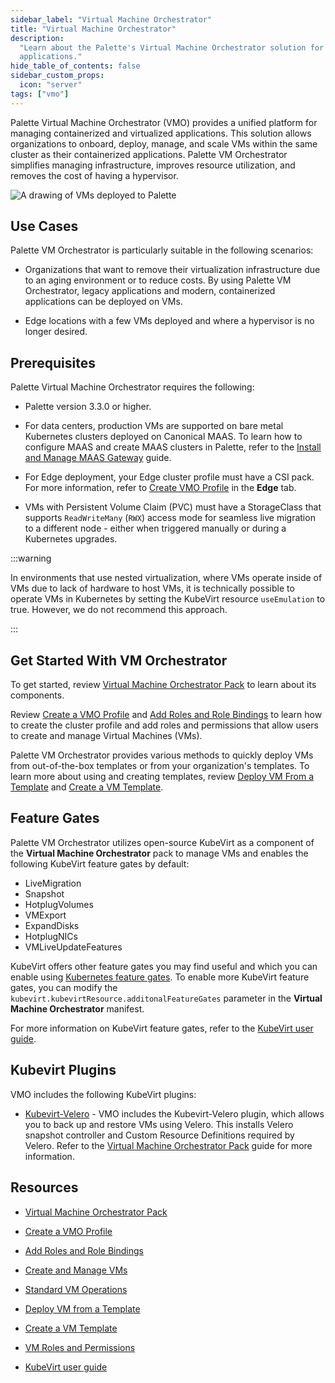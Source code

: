```yaml
---
sidebar_label: "Virtual Machine Orchestrator"
title: "Virtual Machine Orchestrator"
description:
  "Learn about the Palette's Virtual Machine Orchestrator solution for managing containerized and virtualized
  applications."
hide_table_of_contents: false
sidebar_custom_props:
  icon: "server"
tags: ["vmo"]
---
```


Palette Virtual Machine Orchestrator (VMO) provides a unified platform for managing containerized and virtualized
applications. This solution allows organizations to onboard, deploy, manage, and scale VMs within the same cluster as
their containerized applications. Palette VM Orchestrator simplifies managing infrastructure, improves resource
utilization, and removes the cost of having a hypervisor.

![A drawing of VMs deployed to Palette](/docs_vm-mangement_vmo-diagram.png)

## Use Cases

Palette VM Orchestrator is particularly suitable in the following scenarios:

- Organizations that want to remove their virtualization infrastructure due to an aging environment or to reduce costs.
  By using Palette VM Orchestrator, legacy applications and modern, containerized applications can be deployed on VMs.

- Edge locations with a few VMs deployed and where a hypervisor is no longer desired.

## Prerequisites

Palette Virtual Machine Orchestrator requires the following:

- Palette version 3.3.0 or higher.

- For data centers, production VMs are supported on bare metal Kubernetes clusters deployed on Canonical MAAS. To learn
  how to configure MAAS and create MAAS clusters in Palette, refer to the
  [Install and Manage MAAS Gateway](../clusters/data-center/maas/install-manage-maas-pcg.md) guide.

- For Edge deployment, your Edge cluster profile must have a CSI pack. For more information, refer to
  [Create VMO Profile](./vm-packs-profiles/create-vmo-profile.md#create-the-profile) in the **Edge** tab.

- VMs with Persistent Volume Claim (PVC) must have a StorageClass that supports `ReadWriteMany` (`RWX`) access mode for
  seamless live migration to a different node - either when triggered manually or during a Kubernetes upgrades.

:::warning

In environments that use nested virtualization, where VMs operate inside of VMs due to lack of hardware to host VMs, it
is technically possible to operate VMs in Kubernetes by setting the KubeVirt resource `useEmulation` to true. However,
we do not recommend this approach.

:::

## Get Started With VM Orchestrator

To get started, review [Virtual Machine Orchestrator Pack](vm-packs-profiles/vm-packs-profiles.md) to learn about its
components.

Review [Create a VMO Profile](vm-packs-profiles/create-vmo-profile.md) and
[Add Roles and Role Bindings](vm-packs-profiles/add-roles-and-role-bindings.md) to learn how to create the cluster
profile and add roles and permissions that allow users to create and manage Virtual Machines (VMs).

Palette VM Orchestrator provides various methods to quickly deploy VMs from out-of-the-box templates or from your
organization's templates. To learn more about using and creating templates, review
[Deploy VM From a Template](create-manage-vm/standard-vm-operations/deploy-vm-from-template.md) and
[Create a VM Template](create-manage-vm/create-vm-template.md).

## Feature Gates

Palette VM Orchestrator utilizes open-source KubeVirt as a component of the **Virtual Machine Orchestrator** pack to
manage VMs and enables the following KubeVirt feature gates by default:

- LiveMigration
- Snapshot
- HotplugVolumes
- VMExport
- ExpandDisks
- HotplugNICs
- VMLiveUpdateFeatures

KubeVirt offers other feature gates you may find useful and which you can enable using
[Kubernetes feature gates](https://kubernetes.io/docs/reference/command-line-tools-reference/feature-gates/). To enable
more KubeVirt feature gates, you can modify the `kubevirt.kubevirtResource.additonalFeatureGates` parameter in the
**Virtual Machine Orchestrator** manifest.

For more information on KubeVirt feature gates, refer to the
[KubeVirt user guide](https://kubevirt.io/user-guide/operations/activating_feature_gates/).

## Kubevirt Plugins

VMO includes the following KubeVirt plugins:

- [Kubevirt-Velero](https://github.com/kubevirt/kubevirt-velero-plugin) - VMO includes the Kubevirt-Velero plugin, which
  allows you to back up and restore VMs using Velero. This installs Velero snapshot controller and Custom Resource
  Definitions required by Velero. Refer to the
  [Virtual Machine Orchestrator Pack](./vm-packs-profiles/vm-packs-profiles.md) guide for more information.

## Resources

- [Virtual Machine Orchestrator Pack](vm-packs-profiles/vm-packs-profiles.md)

- [Create a VMO Profile](vm-packs-profiles/create-vmo-profile.md)

- [Add Roles and Role Bindings](vm-packs-profiles/add-roles-and-role-bindings.md)

- [Create and Manage VMs](create-manage-vm/create-manage-vm.md)

- [Standard VM Operations](create-manage-vm/standard-vm-operations/standard-vm-operations.md)

- [Deploy VM from a Template](create-manage-vm/standard-vm-operations/deploy-vm-from-template.md)

- [Create a VM Template](create-manage-vm/create-vm-template.md)

- [VM Roles and Permissions](vm-roles-permissions.md)

- [KubeVirt user guide](https://kubevirt.io/user-guide/operations/activating_feature_gates/)
